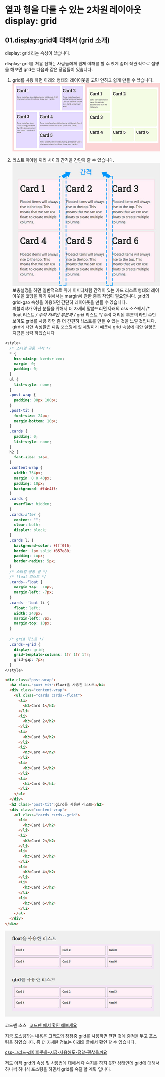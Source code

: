 # 열과 행을 다룰 수 있는 2차원 레이아웃 display: grid

## 01.display:grid에 대해서 (grid 소개)

display: grid 라는 속성이 있습니다.

display: grid를 처음 접하는 사람들에게 쉽게 이해를 할 수 있게 좀더 직관 적으로 설명을 해보면 grid는 다음과 같은 장점들이 있습니다.

1. grid를 사용 하면 아래의 형태의 레이아웃을 고민 안하고 쉽게 만들 수 있습니다.  ![그리드 예시 이미지](./images/grid01.jpg)  

2. 리스트 아이템 끼리 사이의 간격을 간단히 줄 수 있습니다.  ![그리드 예시 이미지02](./images/grid02.jpg)  
보충설명을 하면 일반적으로 위에 이미지처럼 간격이 있는 카드 리스트 형태의 레이아웃을 코딩을 하기 위해서는 margin에 관한 중복 작업이 필요합니다. grid의 grid-gap 속성을 이용하면 간단히 레이아웃을 만들 수 있습니다.  
퍼블리셔가 아닌 분들을 위해서 더 자세히 말씀드리면 아래의 css 소스에서  /* float 리스트 */ 주석 처리된 부분과   /* grid 리스트 */ 주석 처리된 부분의 라인 수만 보아도 grid를 사용 하면 좀 더 간편히 리스트를 만들 수 있는 것을 느낄 것입니다.
gird에 대한 속성들은 다음 포스팅에 할 예정이기 때문에 grid 속성에 대한 설명은 지금은 생략 하겠습니다.

````css
<style>
  /* 스타일 공통 시작 */
  * {
    box-sizing: border-box;
    margin: 0;
    padding: 0;
  }
  ul {
    list-style: none;
  }
  .post-wrap {
    padding: 80px 100px;
  }
  .post-tit {
    font-size: 24px;
    margin-bottom: 10px;
  }
  .cards {
    padding: 0;
    list-style: none;
  }
  h2 {
    font-size: 14px;
  }
  .content-wrap {
    width: 754px;
    margin: 0 0 40px;
    padding: 10px;
    background: #f4e4f6;
  }
  .cards {
    overflow: hidden;
  }
  .cards:after {
    content: "";
    clear: both;
    display: block;
  }
  .cards li {
    background-color: #fff0f6;
    border: 1px solid #857e80;
    padding: 10px;
    border-radius: 5px;
  }
  /* 스타일 공통 끝 */
  /* float 리스트 */
  .cards--float {
    margin-top: -10px;
    margin-left: -7px;
  }
  .cards--float li {
    float: left;
    width: 240px;
    margin-left: 7px;
    margin-top: 10px;
  }

  /* grid 리스트 */
  .cards--grid {
    display: grid;
    grid-template-columns: 1fr 1fr 1fr;
    grid-gap: 7px;
  }
</style>
````
````html
<div class="post-wrap">
  <h2 class="post-tit">float을 사용한 리스트</h2>
  <div class="content-wrap">
    <ul class="cards cards--float">
      <li>
        <h2>Card 1</h2>
      </li>
      <li>
        <h2>Card 2</h2>
      </li>
      <li>
        <h2>Card 3</h2>
      </li>
      <li>
        <h2>Card 4</h2>
      </li>
      <li>
        <h2>Card 5</h2>
      </li>
      <li>
        <h2>Card 6</h2>
      </li>
    </ul>
  </div>
  <h2 class="post-tit">gird를 사용한 리스트</h2>
  <div class="content-wrap">
    <ul class="cards cards--grid">
      <li>
        <h2>Card 1</h2>
      </li>
      <li>
        <h2>Card 2</h2>
      </li>
      <li>
        <h2>Card 3</h2>
      </li>
      <li>
        <h2>Card 4</h2>
      </li>
      <li>
        <h2>Card 5</h2>
      </li>
      <li>
        <h2>Card 6</h2>
      </li>
    </ul>
  </div>
</div>
````
![gird,float을 적용한 리스트 화면(동일한 결과)](./images/grid03.jpg)    

코드펜 소스 : [코드펜 에서 확인 해보세요](https://codepen.io/sanghwanAN/pen/BaoqGqz)  

지금 포스팅하는 내용은 그리드의 장점중 grid를 사용하면 편한 것에 중점을 두고 포스팅을 하였습니다.
좀 더 자세한 정보는 아래의 글에서 확인 할 수 있습니다.

[css-그리드-레이아웃을-지금-사용해도-정말-괜찮을까요](https://webactually.com/2017/11/css-%EA%B7%B8%EB%A6%AC%EB%93%9C-%EB%A0%88%EC%9D%B4%EC%95%84%EC%9B%83%EC%9D%84-%EC%A7%80%EA%B8%88-%EC%82%AC%EC%9A%A9%ED%95%B4%EB%8F%84-%EC%A0%95%EB%A7%90-%EA%B4%9C%EC%B0%AE%EC%9D%84%EA%B9%8C%EC%9A%94/)

저도 아직 grid의 속성 및 사용법에 대해서 다 숙지를 하지 못한 상태인데 grid에 대해서 하나씩 하나씩 포스팅을 하면서 grid를 숙달 할 계획 입니다.
